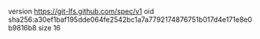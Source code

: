 version https://git-lfs.github.com/spec/v1
oid sha256:a30ef1baf195dde064fe2542bc1a7a7792174876751b017d4e171e8e0b9816b8
size 16
